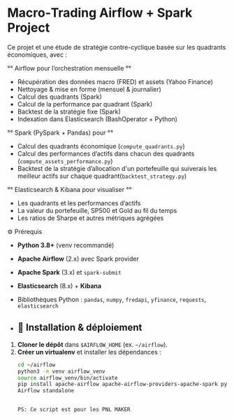 # Macro‐Trading Airflow + Spark Project

Ce projet et une étude de stratégie contre-cyclique basée sur les quadrants économiques, avec :

°° Airflow pour l’orchestration mensuelle °°
  - Récupération des données macro (FRED) et assets (Yahoo Finance)
  - Nettoyage & mise en forme (mensuel & journalier)
  - Calcul des quadrants (Spark)
  - Calcul de la performance par quadrant (Spark)
  - Backtest de la stratégie fixe (Spark)
  - Indexation dans Elasticsearch (BashOperator + Python)

°° Spark (PySpark + Pandas) pour °°
  - Calcul des quadrants économique  (`compute_quadrants.py`)
  - Calcul des performances d’actifs dans chacun des quadrants  (`compute_assets_performance.py`)
  - Backtest de la stratégie d’allocation d'un portefeuille qui suiverais les meilleur actifs sur chaque quadrant(`backtest_strategy.py`)

°° Elasticsearch & Kibana pour visualiser °°
  - Les quadrants et les performances d’actifs
  - La valeur du portefeuille, SP500 et Gold au fil du temps  
  - Les ratios de Sharpe et autres métriques agrégées
 
 ⚙️ Prérequis

- **Python 3.8+** (venv recommandé)  
- **Apache Airflow** (2.x) avec Spark provider  
- **Apache Spark** (3.x) et `spark-submit`  
- **Elasticsearch** (8.x) + **Kibana**  
- Bibliothèques Python : `pandas`, `numpy`, `fredapi`, `yfinance`, `requests`, `elasticsearch`

- ## 🚀 Installation & déploiement

1. **Cloner le dépôt** dans `$AIRFLOW_HOME` (ex. `~/airflow`).  
2. **Créer un virtualenv** et installer les dépendances :
   ```bash
   cd ~/airflow
   python3 -m venv airflow_venv
   source airflow_venv/bin/activate
   pip install apache-airflow apache-airflow-providers-apache-spark pyspark pandas numpy fredapi yfinance requests elasticsearch
   Airflow standalone


   PS: Ce script est pour les PNL MAKER
   
